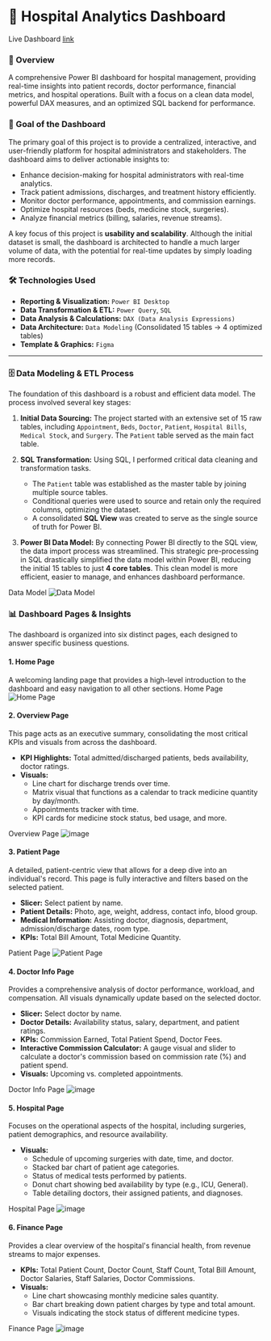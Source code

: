 # 🏥 Hospital Analytics Dashboard
Live Dashboard [link](https://app.powerbi.com/view?r=eyJrIjoiNTM0NGNiNTMtOTFjZi00OWRkLTgxZDktMGFhMDc3NDczMmU2IiwidCI6ImUwYzk0NGU4LWM5N2YtNGUwMS04MWUwLWRkMzZjZTk5YTgwYyJ9)
### 📌 Overview
A comprehensive Power BI dashboard for hospital management, providing real-time insights into patient records, doctor performance, financial metrics, and hospital operations. Built with a focus on a clean data model, powerful DAX measures, and an optimized SQL backend for performance.

### 🎯 Goal of the Dashboard
The primary goal of this project is to provide a centralized, interactive, and user-friendly platform for hospital administrators and stakeholders. The dashboard aims to deliver actionable insights to:

- Enhance decision-making for hospital administrators with real-time analytics.
- Track patient admissions, discharges, and treatment history efficiently.
- Monitor doctor performance, appointments, and commission earnings.
- Optimize hospital resources (beds, medicine stock, surgeries).
- Analyze financial metrics (billing, salaries, revenue streams).

A key focus of this project is **usability and scalability**. Although the initial dataset is small, the dashboard is architected to handle a much larger volume of data, with the potential for real-time updates by simply loading more records.

### 🛠️ Technologies Used
- **Reporting & Visualization:** `Power BI Desktop`
- **Data Transformation & ETL:** `Power Query`, `SQL`
- **Data Analysis & Calculations:** `DAX (Data Analysis Expressions)`
- **Data Architecture:** `Data Modeling` (Consolidated 15 tables → 4 optimized tables)
- **Template & Graphics:** `Figma`

---

### 🗄️ Data Modeling & ETL Process
The foundation of this dashboard is a robust and efficient data model. The process involved several key stages:

1.  **Initial Data Sourcing:** The project started with an extensive set of 15 raw tables, including `Appointment`, `Beds`, `Doctor`, `Patient`, `Hospital Bills`, `Medical Stock`, and `Surgery`. The `Patient` table served as the main fact table.

2.  **SQL Transformation:** Using SQL, I performed critical data cleaning and transformation tasks.
    - The `Patient` table was established as the master table by joining multiple source tables.
    - Conditional queries were used to source and retain only the required columns, optimizing the dataset.
    - A consolidated **SQL View** was created to serve as the single source of truth for Power BI.

3.  **Power BI Data Model:** By connecting Power BI directly to the SQL view, the data import process was streamlined. This strategic pre-processing in SQL drastically simplified the data model within Power BI, reducing the initial 15 tables to just **4 core tables**. This clean model is more efficient, easier to manage, and enhances dashboard performance.

Data Model ![Data Model](https://github.com/user-attachments/assets/f417104b-3d35-4701-921d-41856b6f278d)


### 📊 Dashboard Pages & Insights
The dashboard is organized into six distinct pages, each designed to answer specific business questions.

#### 1. Home Page
A welcoming landing page that provides a high-level introduction to the dashboard and easy navigation to all other sections.
Home Page ![Home Page](https://github.com/user-attachments/assets/a60cbc8c-5aae-408d-ae51-cad1ad2dd03f)

#### 2. Overview Page
This page acts as an executive summary, consolidating the most critical KPIs and visuals from across the dashboard.
- **KPI Highlights:** Total admitted/discharged patients, beds availability, doctor ratings.
- **Visuals:**
    - Line chart for discharge trends over time.
    - Matrix visual that functions as a calendar to track medicine quantity by day/month.
    - Appointments tracker with time.
    - KPI cards for medicine stock status, bed usage, and more.

Overview Page ![image](https://github.com/user-attachments/assets/60634160-7b44-490c-8aa3-0ad9d192ae56)

#### 3. Patient Page
A detailed, patient-centric view that allows for a deep dive into an individual's record. This page is fully interactive and filters based on the selected patient.
- **Slicer:** Select patient by name.
- **Patient Details:** Photo, age, weight, address, contact info, blood group.
- **Medical Information:** Assisting doctor, diagnosis, department, admission/discharge dates, room type.
- **KPIs:** Total Bill Amount, Total Medicine Quantity.

Patient Page ![Patient Page](https://github.com/user-attachments/assets/f6e63d38-2f86-475a-9170-4ed519072fbc)

#### 4. Doctor Info Page
Provides a comprehensive analysis of doctor performance, workload, and compensation. All visuals dynamically update based on the selected doctor.
- **Slicer:** Select doctor by name.
- **Doctor Details:** Availability status, salary, department, and patient ratings.
- **KPIs:** Commission Earned, Total Patient Spend, Doctor Fees.
- **Interactive Commission Calculator:** A gauge visual and slider to calculate a doctor's commission based on commission rate (%) and patient spend.
- **Visuals:** Upcoming vs. completed appointments.

Doctor Info Page ![image](https://github.com/user-attachments/assets/cba668a2-3455-4b03-b549-43461a0f84c6)

#### 5. Hospital Page
Focuses on the operational aspects of the hospital, including surgeries, patient demographics, and resource availability.
- **Visuals:**
    - Schedule of upcoming surgeries with date, time, and doctor.
    - Stacked bar chart of patient age categories.
    - Status of medical tests performed by patients.
    - Donut chart showing bed availability by type (e.g., ICU, General).
    - Table detailing doctors, their assigned patients, and diagnoses.

Hospital Page ![image](https://github.com/user-attachments/assets/3f6f0fc9-22d5-4616-81df-d4136d6c0d8b)

#### 6. Finance Page
Provides a clear overview of the hospital's financial health, from revenue streams to major expenses.
- **KPIs:** Total Patient Count, Doctor Count, Staff Count, Total Bill Amount, Doctor Salaries, Staff Salaries, Doctor Commissions.
- **Visuals:**
    - Line chart showcasing monthly medicine sales quantity.
    - Bar chart breaking down patient charges by type and total amount.
    - Visuals indicating the stock status of different medicine types.

Finance Page ![image](https://github.com/user-attachments/assets/9db36032-18a7-4b2a-9a91-e0fb9a00c60c)
